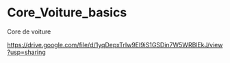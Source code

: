 # Core_Voiture_basics

Core de voiture

https://drive.google.com/file/d/1yqDepxTrIw9El9iS1GSDin7W5WRBlEkJ/view?usp=sharing
